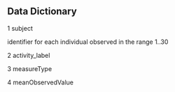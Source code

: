 ## Data Dictionary

1 subject

identifier for each individual observed in the range 1..30
  
2 activity_label

3 measureType

4 meanObservedValue
